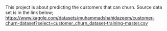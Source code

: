 This project is about predicting the customers that can churn.
Source data set is in the link below;
https://www.kaggle.com/datasets/muhammadshahidazeem/customer-churn-dataset?select=customer_churn_dataset-training-master.csv
